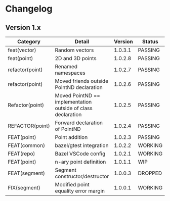 # Changelog

## Version 1.x

| Category        | Detail                                                       | Version | Status  |
| --------------- | ------------------------------------------------------------ | ------- | ------- |
| feat(vector)    | Random vectors                                               | 1.0.3.1 | PASSING |
| feat(point)     | 2D and 3D points                                             | 1.0.2.8 | PASSING |
| refactor(point) | Renamed namespaces                                           | 1.0.2.7 | PASSING |
| refactor(point) | Moved friends outside PointND declaration                    | 1.0.2.6 | PASSING |
| Refactor(point) | Moved PointND == implementation outside of class declaration | 1.0.2.5 | PASSING |
| REFACTOR(point) | Forward declaration of PointND                               | 1.0.2.4 | PASSING |
| FEAT(point)     | Point addition                                               | 1.0.2.3 | PASSING |
| FEAT(common)    | bazel/gtest integration                                      | 1.0.2.2 | WORKING |
| FEAT(repo)      | Bazel VSCode config                                          | 1.0.2.1 | WORKING |
| FEAT(point)     | n-ary point definition                                       | 1.0.1.1 | WIP     |
| FEAT(segment)   | Segment constructor/destructor                               | 1.0.0.3 | DROPPED |
| FIX(segment)    | Modified point equality error margin                         | 1.0.0.1 | WORKING |